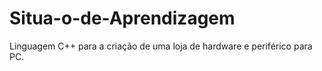 # Situa-o-de-Aprendizagem
Linguagem C++ para a criação de uma loja de hardware e periférico para PC.
